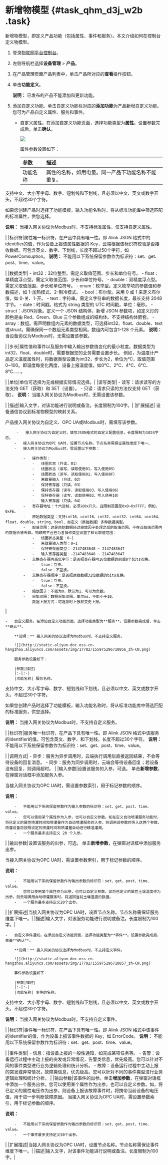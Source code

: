 # 新增物模型 {#task_qhm_d3j_w2b .task}

新增物模型，即定义产品功能（包括属性、事件和服务）。本文介绍如何在控制台定义物模型。

1.  登录[物联网平台控制台](http://iot.console.aliyun.com/)。
2.  左侧导航栏选择**设备管理** \> **产品**。
3.  在产品管理页面产品列表中，单击产品所对应的**查看**操作按钮。
4.  单击**功能定义**。 

    **说明：** 已发布的产品不能添加和更新功能。

5.  添加自定义功能。单击自定义功能栏对应的**添加功能**为产品新增自定义功能。您可为产品自定义属性、服务和事件。 
    -   自定义属性。在添加自定义功能页面，选择功能类型为**属性**。设置参数完成后，单击**确认**。

        ![](http://static-aliyun-doc.oss-cn-hangzhou.aliyuncs.com/assets/img/17782/155975296710855_zh-CN.png)

        属性参数设置如下：

        |参数|描述|
        |:-|:-|
        |功能名称| 属性的名称，如用电量。同一产品下功能名称不能重复。

 支持中文、大小写字母、数字、短划线和下划线，且必须以中文、英文或数字开头，不超过30个字符。

 如果您创建产品时选择了功能模板，输入功能名称时，将从标准功能库中筛选匹配的标准属性，供您选择。

 **说明：** 当接入网关协议为Modbus时，不支持标准属性，仅支持自定义属性。

 |
        |标识符|属性唯一标识符，在产品中具有唯一性。即 Alink JSON 格式中的identifier的值，作为设备上报该属性数据的 Key，云端根据该标识符校验是否接收数据。可包含英文、数字、下划线，长度不超过50个字符，如 PowerComsuption。 **说明：** 不能用以下系统保留参数作为标识符：set、get、post、time、value。

 |
        |数据类型|         -   int32：32位整型。需定义取值范围、步长和单位符号。
        -   float：单精度浮点型。需定义取值范围、步长和单位符号。
        -   double：双精度浮点型。需定义取值范围、步长和单位符号。
        -   enum：枚举型。定义枚举项的参数值和参数描述，如 1-加热模式、2-制冷模式。
        -   bool：布尔型。采用 0 或 1 来定义布尔值，如 0-关、1-开。
        -   text：字符串。需定义字符串的数据长度，最长支持 2048 字节。
        -   date：时间戳。格式为 string 类型的 UTC 时间戳，单位：毫秒。
        -   struct：JSON对象。定义一个 JSON 结构体，新增 JSON 参数项，如定义灯的颜色是由 Red、Green、Blue 三个参数组成的结构体。不支持结构体嵌套。
        -   array：数组。需声明数组内元素的数据类型，可选择int32、float、double、text或struct。需确保同一个数组元素类型相同。数组内可包含1-128 个元素。
 **说明：** 当设备协议为Modbus时，无需设置该参数。

 |
        |步长|属性值和事件以及服务中输入输出参数值变化的最小粒度。数据类型为int32、float、double时，需要根据您的业务需要设置步长。 例如，为温度计产品定义温度属性时，将数据类型设置为int32，步长为2，单位为℃，取值范围0~100。即温度每变化两度，设备上报温度值，如0℃、2℃、4℃、6℃、8℃……。

 |
        |单位|单位可选择为无或根据实际情况选择。|
        |读写类型|         -   读写：请求读写的方法支持 GET（获取）和 SET（设置）。
        -   只读：请求只读的方法仅支持 GET（获取）。
 **说明：** 当接入网关协议为Modbus时，无需设置该参数。

 |
        |描述|输入文字，对该功能进行说明或备注。长度限制为100字。|
        |扩展描述| 设备通信协议到标准物模型的映射关系。

 产品接入网关协议为自定义、OPC UA或Modbus时，需填写该参数。

         -   接入网关协议为自定义时，填写JSON格式的自定义配置信息，长度限制为1024字符。
        -   接入网关协议为OPC UA时，设置节点名称。节点名称需保证属性维度下唯一。
        -   接入网关协议为Modbus时，需设置以下参数：

            -   操作类型：
                -   线圈状态（只读，01）
                -   线圈状态（读写，读取使用01，写入使用05）
                -   线圈状态（读写，读取使用01，写入使用0F）
                -   离散量输入（只读，02）
                -   保持寄存器（只读，03）
                -   保持寄存器（读写，读取使用03，写入使用06）
                -   保持寄存器（读写，读取使用03，写入使用10）
                -   输入寄存器（只读，04）
            -   寄存器地址：十六进制，必须以0x开头，且限制范围是0x0~0xFFFF。例如，0xFE。
            -   原始数据类型：支持int16、uint16、int32、uint32、int64、uint64、float、double、string、bool、自定义（原始数据）多种数据类型。
            -   取值范围：这是原始数据经过缩放因子处理之后的取值范围。不在该取值范围内的数据会被丢弃。物联网平台已为各操作类型设置了默认取值范围：
                -   线圈状态类型：0~1
                -   离散量输入类型：0~1
                -   保持寄存器类型：-2147483648 ~ 2147483647
                -   输入寄存器类型：-2147483648 ~ 2147483647
            -   交换寄存器内高低字节：是否把寄存器内16位数据的前后8个bits互换。
                -   true：互换。
                -   false：不互换。
            -   交换寄存器顺序：是否把原始数据32位数据的bits互换。
                -   true：互换。
                -   false：不互换。
            -   缩放因子：不能为0，默认为1，可以为负数。
            -   采集间隔：数据采集间隔，单位ms，不能小于10。
            -   数据上报方式：可选按时上报和变更上报。
 |

    -   自定义服务。在添加自定义功能页面，选择功能类型为**服务**。设置参数完成后，单击**确认**。

        **说明：** 接入网关的协议选择为Modbus时，不支持定义服务。

        ![](http://static-aliyun-doc.oss-cn-hangzhou.aliyuncs.com/assets/img/17782/155975296710856_zh-CN.png)

        服务参数设置如下：

        |参数|描述|
        |:-|:-|
        |功能名称| 服务名称。

 支持中文、大小写字母、数字、短划线和下划线，且必须以中文、英文或数字开头，不超过30个字符。

 如果您创建产品时选择了功能模板，输入功能名称时，将从标准功能库中筛选匹配的标准服务，供您选择。

 **说明：** 当接入网关协议为Modbus时，不支持自定义服务。

 |
        |标识符|服务唯一标识符，在产品下具有唯一性。即 Alink JSON 格式中该服务的identifier的值。可包含英文、数字、和下划线，长度不超过30个字符。 **说明：** 不能用以下系统保留参数作为标识符：set、get、post、time、value。

 |
        |调用方式|         -   异步：服务为异步调用时，云端执行调用后直接返回结果，不会等待设备的回复消息。
        -   同步：服务为同步调用时，云端会等待设备回复；若设备没有回复，则调用超时。
 |
        |输入参数|设置该服务的入参，可选。 单击**新增参数**，在弹窗对话框中添加服务入参。

 当接入网关协议为OPC UA时，需设置参数索引，用于标记参数的顺序。

 **说明：** 

        -   不能用以下系统保留参数作为输入参数的标识符：set、get、post、time、value。
        -   您可以使用某个属性作为入参，也可以自定义参数。如在定义自动喷灌服务功能时，将已定义的属性喷灌时间和喷灌量作为自动喷灌服务的入参，则调用该参数时传入这两个参数，喷灌设备将按照设定的喷灌时间和喷灌量自动进行精准灌溉。
        -   一个服务最多支持定义 20 个入参。
 |
        |输出参数|设置该服务的出参，可选。 单击**新增参数**，在弹窗对话框中添加服务出参。

 当接入网关协议为OPC UA时，需设置参数索引，用于标记参数的顺序。

 **说明：** 

        -   不能用以下系统保留参数作为输出参数的标识符：set、get、post、time、value。
        -   您可以使用某个属性作为出参，也可以自定义参数，如将已定义的属性土壤湿度作为出参，则云端调用自动喷灌服务时，将返回当前土壤湿度的数据。
        -   一个服务最多支持定义20个出参。
 |
        |扩展描述|当接入网关协议为OPC UA时，设置节点名称。节点名称需保证服务维度下唯一。|
        |描述|输入文字，对该服务功能进行说明或备注。长度限制为100字。|

    -   自定义事件通知。在添加自定义功能页面，选择功能类型为**事件**。设置参数完成后，单击**确认**。

        **说明：** 接入网关的协议选择为Modbus时，不支持定义事件。

        ![](http://static-aliyun-doc.oss-cn-hangzhou.aliyuncs.com/assets/img/17782/155975296710857_zh-CN.png)

        事件参数设置如下：

        |参数|描述|
        |:-|:-|
        |功能名称| 事件的名称。

 支持中文、大小写字母、数字、短划线和下划线，且必须以中文、英文或数字开头，不超过30个字符。

 **说明：** 当接入网关协议为Modbus时，不支持自定义事件。

 |
        |标识符|事件唯一标识符，在产品下具有唯一性。即 Alink JSON 格式中该事件的identifier的值，作为设备上报该事件数据的 Key，如 ErrorCode。 **说明：** 不能用以下系统保留参数作为标识符：set、get、post、time、value。

 |
        |事件类型|         -   信息：指设备上报的一般性通知，如完成某项任务等。
        -   告警：设备运行过程中主动上报的突发或异常情况，告警类信息，优先级高。您可以针对不同的事件类型进行业务逻辑处理和统计分析。
        -   故障：设备运行过程中主动上报的突发或异常情况，故障类信息，优先级高。您可以针对不同的事件类型进行业务逻辑处理和统计分析。
 |
        |输出参数|该事件的出参。单击**增加参数**，在弹窗对话框中添加一个服务出参。您可以使用某个属性作为出参，也可以自定义参数。如，将已定义的属性电压作为出参，则设备上报该故障事件时，将携带当前设备的电压值，用于进一步判断故障原因。 当接入网关协议为OPC UA时，需设置参数索引，用于标记参数的顺序。

 **说明：** 

        -   不能用以下系统保留参数作为输出参数的标识符：set、get、post、time、value。
        -   一个事件最多支持定义50个出参。
 |
        |扩展描述|当接入网关协议为OPC UA时，设置节点名称。节点名称需保证事件维度下唯一。|
        |描述|输入文字，对该事件功能进行说明或备注。长度限制为100字。|



